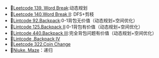 - :memo:[Leetcode 139. Word Break]():动态规划
- :chicken:[Leetcode 140.Word Break II](https://github.com/seawood/Leetcode-JianzhiOffer/blob/master/Leetcode/Prepare-Google/140.Word%20Break%20II.cpp): DFS+剪枝
- :handbag:[Lintcode 92.Backpack](https://github.com/seawood/Leetcode-JianzhiOffer/blob/master/Leetcode/Prepare-Google/Lintcode%2092.Backpack.cpp):0-1背包无价值（动态规划+空间优化）
- :handbag:[Lintcode 125.Backpack II](https://github.com/seawood/Leetcode-JianzhiOffer/blob/master/Leetcode/Prepare-Google/Lintcode%20125.Backpack%20II.cpp):0-1背包有价值（动态规划+空间优化）
- :handbag:[Lintcode 440.Backpack III]():完全背包问题有价值（动态规划+空间优化）
- :handbag:[Lintcode .Backpack IV]()
- :handbag:[Leetcode 322.Coin Change](https://github.com/seawood/Leetcode-JianzhiOffer/blob/master/Leetcode/Prepare-Google/Leetcode%20322.Coin%20Change.cpp)
- :dart:[Niuke. Maze]()：递归